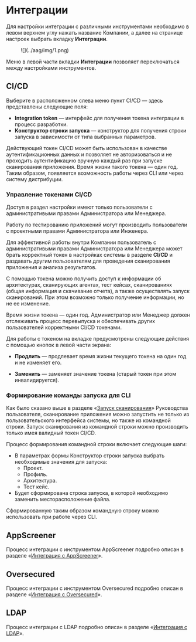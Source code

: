 # Интеграции

Для настройки интеграции с различными инструментами необходимо в левом верхнем углу нажать название Компании, а далее на странице настроек выбрать вкладку **Интеграции**.

<figure markdown>
![](../aag/img/1.png)
</figure>
 
Меню в левой части вкладки **Интеграции**  позволяет переключаться между настройками инструментов.

## CI/CD

Выберите в расположенном слева меню пункт CI/CD — здесь представлены следующие поля:

* **Integration token** — интерфейс для получения токена интеграции в процесс разработки.
* **Конструктор строки запуска** — конструктор для получения строки запуска в зависимости от типа выбранных параметров.

Действующий токен CI/CD может быть использован в качестве аутентификационных данных и позволяет не авторизоваться и не проходить аутентификацию вручную каждый раз при запуске сканирования приложения. Время жизни такого токена — один год. Таким образом, появляется возможность работы через CLI или через систему дистрибуции.

### Управление токенами CI/CD

Доступ в раздел настройки имеют только пользователи с административыми правами Администратора или Менеджера.

Работу по тестированию приложений могут производить пользователи с проектными правами Администратора или Инженера.

Для эффективной работы внутри Компании пользователь с административыми правами Администратора или Менеджера может брать корректный токен в настройках системы в разделе **CI/CD** и раздавать другим пользователям для проведения сканирования приложения и анализа результатов.

С помощью токена можно получить доступ к информации об архитектурах, сканирующих агентах, тест кейсах, сканированиях (общая информация и скачивание отчета), а также осуществлять запуск сканирований. При этом возможно только получение информации, но не ее изменение.

Время жизни токена — один год. Администратор или Менеджер должен отслеживать процесс перевыпуска и обеспечивать других пользователей корректными CI/CD токенами.

Для работы с токеном на вкладке предусмотрены следующие действия с помощью кнопок в левой части экрана:

* **Продлить** — продлевает время жизни текущего токена на один год и не изменяет его.

* **Заменить** — заменяет значение токена (старый токен при этом инвалидируется).

### Формирование команды запуска для CLI

Как было сказано выше в разделе «[Запуск сканирования]()» Руководства пользователя, сканирование приложения можно запустить не только из пользовательского интерфейса системы, но также из командной строки. Запуск сканирования из командной строки можно производить только имея валидный токен CI/CD.

Процесс формирования командной строки включает следующие шаги:

* В параметрах формы Конструктор строки запуска выбрать необходимые значения для запуска:
    * Проект.
    * Профиль.
    * Архитектура.
    * Тест кейс.
* Будет сформирована строка запуска, в которой необходимо заменить месторасположение файла.

Сформированную таким образом командную строку можно использовать при работе через CLI.

## AppScreener

Процесс интеграции с инструментом AppScreener подробно описан в разделе «[Интеграция с AppScreener]()». 

## Oversecured

Процесс интеграции с инструментом Oversecured подробно описан в разделе «[Интеграция с Oversecured]()».

## LDAP

Процесс интеграции с LDAP подробно описан в разделе «[Интеграция с LDAP]()».